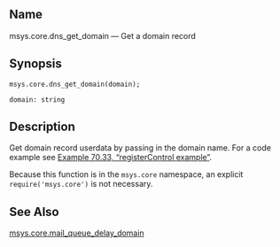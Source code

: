 <a name="lua.ref.msys.core.dns_get_domain"></a>
## Name

msys.core.dns_get_domain — Get a domain record

<a name="idp15692832"></a>
## Synopsis

`msys.core.dns_get_domain(domain);`

`domain: string`<a name="idp15695360"></a>
## Description

Get domain record userdata by passing in the domain name. For a code example see [Example 70.33, “registerControl example”](lua.ref.msys.registerControl#lua.ref.msys.registerControl.example "Example 70.33. registerControl example").

Because this function is in the `msys.core` namespace, an explicit `require('msys.core')` is not necessary.

<a name="idp15698752"></a>
## See Also

[msys.core.mail_queue_delay_domain](lua.ref.msys.core.mail_queue_delay_domain "msys.core.mail_queue_delay_domain")
